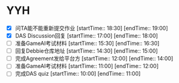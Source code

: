 # YYH
- [x] 问TA能不能重新提交作业 [startTime:: 18:30]  [endTime:: 19:00]
- [x] DAS Discussion回复 [startTime:: 17:00]  [endTime:: 18:00]
- [ ] 准备GameAI考试材料 [startTime:: 15:30]  [endTime:: 16:30]
- [ ] 回复Debbie仓库地址 [startTime:: 14:30]  [endTime:: 15:00]
- [ ] 完成Agreement发给平台方 [startTime:: 12:00]  [endTime:: 14:00]
- [ ] 准备GameAI考试材料 [startTime:: 11:00]  [endTime:: 12:00]
- [ ] 完成DAS quiz [startTime:: 10:00]  [endTime:: 11:00]